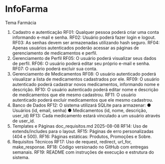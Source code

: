 # InfoFarma
Tema
Farmácia
1. Cadastro e autenticação
RF01: Qualquer pessoa poderá criar uma conta informando e-mail e senha.
RF02: Usuário poderá fazer login e logout.
RF03: As senhas devem ser armazenadas utilizando hash seguro.
RF04: Apenas usuários autenticados poderão acessar as páginas de gerenciamento
de medicamentos e perfil.
2. Gerenciamento de Perfil
RF05: O usuário poderá visualizar seus dados de perfil.
RF06: O usuário poderá editar seu próprio e-mail e senha.
RF07: O usuário poderá excluir sua conta.
3. Gerenciamento de Medicamentos
RF08: O usuário autenticado poderá visualizar a lista de medicamentos cadastrados
por ele.
RF09: O usuário autenticado poderá cadastrar novos medicamentos, informando
nome e descrição.
RF10: O usuário autenticado poderá editar nome e descrição de medicamentos que
ele mesmo cadastrou.
RF11: O usuário autenticado poderá excluir medicamentos que ele mesmo
cadastrou.
4. Banco de Dados
RF12: O sistema utilizará SQLite para armazenar:
●
Usuários (id, email, senha)
●
Medicamentos (id, nome, descrição, user_id)
RF13: Cada medicamento estará vinculado a um usuário através de
user_id.
5. Templates e Páginas
doc_requisitos.md 2025-08-08
RF14: Uso de extends/includes para o layout.
RF15: Páginas de erro personalizadas (404 e 500).
RF16: Páginas estáticas: Produtos, Promoções e Sobre.
6. Requisitos Técnicos
RF17: Uso de request, redirect, url_for, make_response.
RF18: Código versionado no GitHub com entregas semanais.
RF19: README com instruções de execução e estrutura do sistema.
